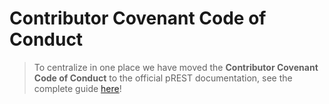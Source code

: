 # Contributor Covenant Code of Conduct

> To centralize in one place we have moved the **Contributor Covenant Code of Conduct** to the official pREST documentation, see the complete guide [here](https://docs.prestd.com/contribution/)!
